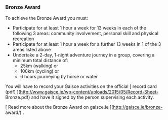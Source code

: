 ###  Bronze Award

To achieve the Bronze Award you must:

  * Participate for at least 1 hour a week for 13 weeks in each of the following 3 areas: community involvement, personal skill and physical recreation 
  * Participate for at least 1 hour a week for a further 13 weeks in 1 of the 3 areas listed above 
  * Undertake a 2-day, 1-night adventure journey in a group, covering a minimum total distance of: 
    * 25km (walking) or 
    * 100km (cycling) or 
    * 6 hours journeying by horse or water 

You will have to record your Gaisce activities on the official [ record card
(pdf) ](http://www.gaisce.ie/wp-content/uploads/2015/05/Record-Sheet-
Bronze.pdf) and have it signed by the person supervising each activity.

[ Read more about the Bronze Award on gaisce.ie ](http://gaisce.ie/bronze-
award/) .
